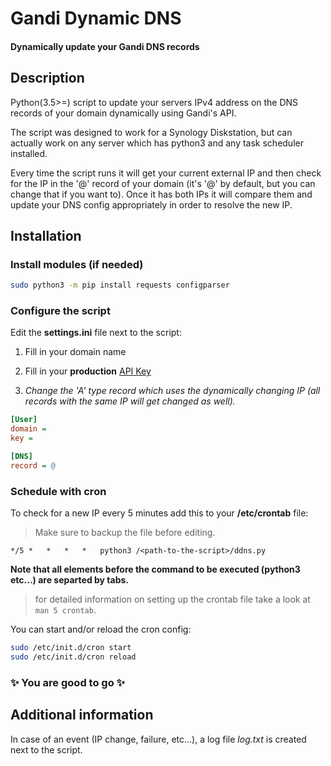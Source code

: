 # Gandi Dynamic DNS
#### Dynamically update your Gandi DNS records

## Description
Python(3.5>=) script to update your servers IPv4 address on the DNS records of your domain dynamically using Gandi's API.

The script was designed to work for a Synology Diskstation, but can actually work on any server which has python3 and any task scheduler installed.

Every time the script runs it will get your current external IP and then check for the IP in the '@' record of your domain (it's '@' by default, but you can change that if you want to). Once it has both IPs it will compare them and update your DNS config appropriately in order to resolve the new IP.

## Installation
### Install modules (if needed)
```bash
sudo python3 -m pip install requests configparser
```

### Configure the script
Edit the **settings.ini** file next to the script:
1. Fill in your domain name
2. Fill in your **production** [API Key](https://www.gandi.net/admin/apixml/)

3. *Change the 'A' type record which uses the dynamically changing IP (all records with the same IP will get changed as well).*

```ini
[User]
domain =
key =

[DNS]
record = @
```

### Schedule with cron
To check for a new IP every 5 minutes add this to your **/etc/crontab** file:
> Make sure to backup the file before editing.

```text
*/5	*	*	*	*	python3 /<path-to-the-script>/ddns.py
```
**Note that all elements before the command to be executed (python3 etc...) are separted by tabs.**
> for detailed information on setting up the crontab file take a look at `man 5 crontab`.

You can start and/or reload the cron config:
```bash
sudo /etc/init.d/cron start
sudo /etc/init.d/cron reload
```

### :sparkles: You are good to go :sparkles:

## Additional information
In case of an event (IP change, failure, etc...), a log file *log.txt* is created next to the script.
